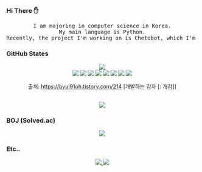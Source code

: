 ### Hi There :hand:  

<div align="center">
<pre>I am majoring in computer science in Korea.
My main language is Python.
Recently, the project I'm working on is Chetobot, which I'm building with Python </pre>
</div>



### GitHub States

<div align="center">
<img src = "https://github-readme-stats.vercel.app/api?username=Cycrypto&show_icons=true&theme=vision-friendly-dark"/>
    <div align="center">
        <img src="https://img.shields.io/badge/Python-3776AB?style=for-the-badge&logo=python&logoColor=white"/>
        <img src="https://img.shields.io/badge/JavaScript-323330?style=for-the-badge&logo=javascript&logoColor=F7DF1E"/>
        <img src="https://img.shields.io/badge/C-00599C?style=for-the-badge&logo=c&logoColor=white"/>
        <img src="https://img.shields.io/badge/Java-ED8B00?style=for-the-badge&logo=java&logoColor=white"/>
        <img src="https://img.shields.io/badge/PHP-777BB4?style=for-the-badge&logo=php&logoColor=white"/>
        <img src="https://img.shields.io/badge/MySQL-00000F?style=for-the-badge&logo=mysql&logoColor=white">
        <img src="  https://img.shields.io/badge/Windows-0078D6?style=for-the-badge&logo=windows&logoColor=white">
        <img src="https://img.shields.io/badge/Django-3776AB?style=for-the-badge&logo=django&logoColor=white">

출처: https://byul91oh.tistory.com/214 [개발하는 감자 [: 개감]]
    </div>
</div>
<br>

<div align="center">
<a><img src= "https://github-readme-stats.vercel.app/api/top-langs/?username=Cycrypto&theme=blue-green"></a>
</div>

### BOJ (Solved.ac)
<div align="center">
<a><img src= "http://mazassumnida.wtf/api/v2/generate_badge?boj=jh01love" href="https://solved.ac/jh01love"></a><br>
</div>

### Etc..
<div align="center">
<a href="https://hits.seeyoufarm.com">
<img src="https://hits.seeyoufarm.com/api/count/incr/badge.svg?url=https%3A%2F%2Fgithub.com%2FCycrypto%2Fhit-counter&count_bg=%23D4DD12&title_bg=%2379C83D&icon=googleanalytics.svg&icon_color=%23EBE4E4&title=hits&edge_flat=false"/>
</a>
<a> <img src = "https://gpvc.arturio.dev/Cycrypto"/></a>
</div>
